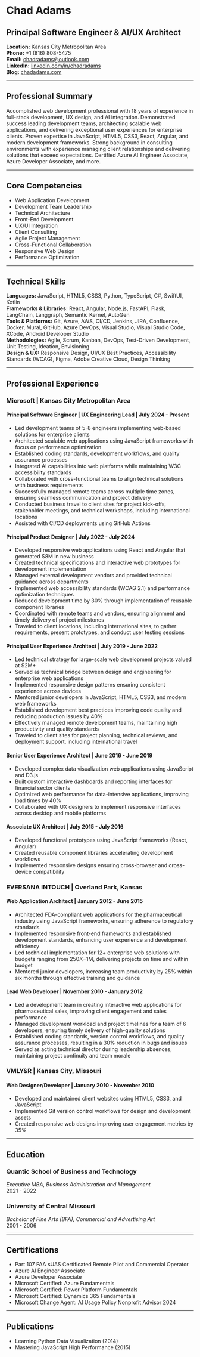 # Chad Adams
## Principal Software Engineer & AI/UX Architect

**Location:** Kansas City Metropolitan Area  
**Phone:** +1 (816) 808-5475  
**Email:** chadradams@outlook.com  
**LinkedIn:** [linkedin.com/in/chadradams](https://linkedin.com/in/chadradams)  
**Blog:** [chadadams.com](https://chadadams.com)

---

## Professional Summary
Accomplished web development professional with 18 years of experience in full-stack development, UX design, and AI integration. Demonstrated success leading development teams, architecting scalable web applications, and delivering exceptional user experiences for enterprise clients. Proven expertise in JavaScript, HTML5, CSS3, React, Angular, and modern development frameworks. Strong background in consulting environments with experience managing client relationships and delivering solutions that exceed expectations. Certified Azure AI Engineer Associate, Azure Developer Associate, and more.

---

## Core Competencies
* Web Application Development
* Development Team Leadership
* Technical Architecture
* Front-End Development
* UX/UI Integration
* Client Consulting
* Agile Project Management
* Cross-Functional Collaboration
* Responsive Web Design
* Performance Optimization

---

## Technical Skills

**Languages:** JavaScript, HTML5, CSS3, Python, TypeScript, C#, SwiftUI, Kotlin  
**Frameworks & Libraries:** React, Angular, Node.js, FastAPI, Flask, LangChain, Langgraph, Semantic Kernel, AutoGen  
**Tools & Platforms:** Git, Azure, AWS, CI/CD, Jenkins, JIRA, Confluence, Docker, Mural, GitHub, Azure DevOps, Visual Studio, Visual Studio Code, XCode, Android Developer Studio  
**Methodologies:** Agile, Scrum, Kanban, DevOps, Test-Driven Development, Unit Testing, Ideation, Envisioning  
**Design & UX:** Responsive Design, UI/UX Best Practices, Accessibility Standards (WCAG), Figma, Adobe Creative Cloud, Design Thinking  

---

## Professional Experience

### Microsoft | Kansas City Metropolitan Area

#### Principal Software Engineer | UX Engineering Lead | July 2024 - Present
* Led development teams of 5-8 engineers implementing web-based solutions for enterprise clients
* Architected scalable web applications using JavaScript frameworks with focus on performance optimization
* Established coding standards, development workflows, and quality assurance processes
* Integrated AI capabilities into web platforms while maintaining W3C accessibility standards
* Collaborated with cross-functional teams to align technical solutions with business requirements
* Successfully managed remote teams across multiple time zones, ensuring seamless communication and project delivery
* Conducted business travel to client sites for project kick-offs, stakeholder meetings, and technical workshops, including international locations
* Assisted with CI/CD deployments using GitHub Actions

#### Principal Product Designer | July 2022 - July 2024
* Developed responsive web applications using React and Angular that generated $8M in new business
* Created technical specifications and interactive web prototypes for development implementation
* Managed external development vendors and provided technical guidance across departments
* Implemented web accessibility standards (WCAG 2.1) and performance optimization techniques
* Reduced development time by 30% through implementation of reusable component libraries
* Coordinated with remote teams and vendors, ensuring alignment and timely delivery of project milestones
* Traveled to client locations, including international sites, to gather requirements, present prototypes, and conduct user testing sessions

#### Principal User Experience Architect | July 2019 - June 2022
* Led technical strategy for large-scale web development projects valued at $2M+
* Served as technical bridge between design and engineering for enterprise web applications
* Implemented responsive design patterns ensuring consistent experience across devices
* Mentored junior developers in JavaScript, HTML5, CSS3, and modern web frameworks
* Established development best practices improving code quality and reducing production issues by 40%
* Effectively managed remote development teams, maintaining high productivity and quality standards
* Traveled to client sites for project planning, technical reviews, and deployment support, including international travel

#### Senior User Experience Architect | June 2016 - June 2019
* Developed complex data visualization web applications using JavaScript and D3.js
* Built custom interactive dashboards and reporting interfaces for financial sector clients
* Optimized web performance for data-intensive applications, improving load times by 40%
* Collaborated with UX designers to implement responsive interfaces across desktop and mobile platforms

#### Associate UX Architect | July 2015 - July 2016
* Developed functional prototypes using JavaScript frameworks (React, Angular)
* Created reusable component libraries accelerating development workflows
* Implemented responsive designs ensuring cross-browser and cross-device compatibility

### EVERSANA INTOUCH | Overland Park, Kansas

#### Web Application Architect | January 2012 - June 2015
* Architected FDA-compliant web applications for the pharmaceutical industry using JavaScript frameworks, ensuring adherence to regulatory standards
* Implemented responsive front-end frameworks and established development standards, enhancing user experience and development efficiency
* Led technical implementation for 12+ enterprise web solutions with budgets ranging from $250K-$1M, delivering projects on time and within budget
* Mentored junior developers, increasing team productivity by 25% within six months through effective training and guidance

#### Lead Web Developer | November 2010 - January 2012
* Led a development team in creating interactive web applications for pharmaceutical sales, improving client engagement and sales performance
* Managed development workload and project timelines for a team of 6 developers, ensuring timely delivery of high-quality solutions
* Established coding standards, version control workflows, and quality assurance processes, resulting in a 30% reduction in bugs and issues
* Served as acting technical director during leadership absences, maintaining project continuity and team morale

### VMLY&R | Kansas City, Missouri

#### Web Designer/Developer | January 2010 - November 2010
* Developed and maintained client websites using HTML5, CSS3, and JavaScript
* Implemented Git version control workflows for design and development assets
* Created responsive web designs improving user engagement metrics by 35%

---

## Education

### Quantic School of Business and Technology
*Executive MBA, Business Administration and Management*  
2021 - 2022

### University of Central Missouri
*Bachelor of Fine Arts (BFA), Commercial and Advertising Art*  
2001 - 2006

---

## Certifications

* Part 107 FAA sUAS Certificated Remote Pilot and Commercial Operator
* Azure AI Engineer Associate
* Azure Developer Associate 
* Microsoft Certified: Azure Fundamentals
* Microsoft Certified: Power Platform Fundamentals
* Microsoft Certified: Dynamics 365 Fundamentals
* Microsoft Change Agent: AI Usage Policy Nonprofit Advisor 2024

---

## Publications

* Learning Python Data Visualization (2014)
* Mastering JavaScript High Performance (2015)
